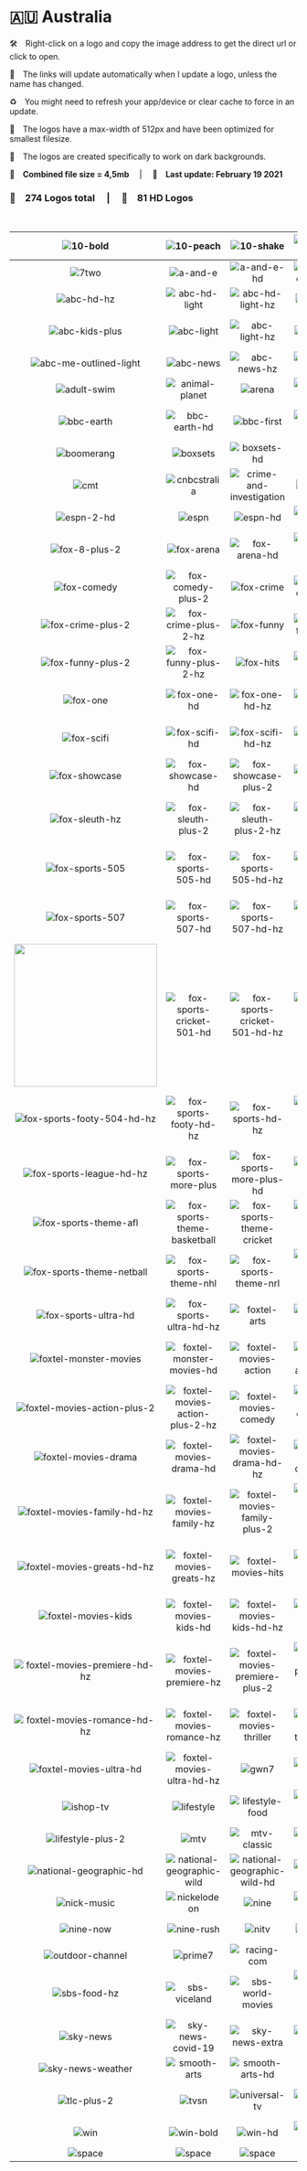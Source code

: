 🇦🇺 Australia
===============

🛠 Right-click on a logo and copy the image address to get the direct url or click to open.

🔗 The links will update automatically when I update a logo, unless the name has changed.

♻️ You might need to refresh your app/device or clear cache to force in an update.

📐 The logos have a max-width of 512px and have been optimized for smallest filesize.

🖤 The logos are created specifically to work on dark backgrounds.

💾 __Combined file size = 4,5mb__  |  📅 __Last update: February 19 2021__  

### 🎨 __274 Logos total__  |  💎 __81 HD Logos__  

 

| ![10-bold] | ![10-peach] | ![10-shake] | ![10-sport] | ![7flix] | ![7mate] |
|:-:|:-:|:-:|:-:|:-:|:-:|
| ![7two] | ![a-and-e] | ![a-and-e-hd] | ![a-and-e-plus-2] | ![abc] | ![abc-hd] |
| ![abc-hd-hz] | ![abc-hd-light] | ![abc-hd-light-hz] | ![abc-hz] | ![abc-kids] | ![abc-kids-hz] |
| ![abc-kids-plus] | ![abc-light] | ![abc-light-hz] | ![abc-me] | ![abc-me-light] | ![abc-me-outlined] |
| ![abc-me-outlined-light] | ![abc-news] | ![abc-news-hz] | ![abc-tv-plus] | ![abc-tv-plus-hz] | ![acc-tv] |
| ![adult-swim] | ![animal-planet] | ![arena] | ![arena-plus-2] | ![aurora] | ![bbc-cbeebies] |
| ![bbc-earth] | ![bbc-earth-hd] | ![bbc-first] | ![bbc-first-hd] | ![bbc-uktv] | ![bbc-uktv-plus-2] |
| ![boomerang] | ![boxsets] | ![boxsets-hd] | ![c31] | ![cartoon-network] | ![channel-44] |
| ![cmt] | ![cnbcstralia] | ![crime-and-investigation] | ![daystar] | ![disney-channel] | ![espn-2] |
| ![espn-2-hd] | ![espn] | ![espn-hd] | ![expo-channel] | ![fox-8] | ![fox-8-hd] |
| ![fox-8-plus-2] | ![fox-arena] | ![fox-arena-hd] | ![fox-arena-plus-2] | ![fox-classics] | ![fox-classics-plus-2] |
| ![fox-comedy] | ![fox-comedy-plus-2] | ![fox-crime] | ![fox-crime-hd] | ![fox-crime-hd-hz] | ![fox-crime-hz] |
| ![fox-crime-plus-2] | ![fox-crime-plus-2-hz] | ![fox-funny] | ![fox-funny-hd] | ![fox-funny-hd-hz] | ![fox-funny-hz] |
| ![fox-funny-plus-2] | ![fox-funny-plus-2-hz] | ![fox-hits] | ![fox-hits-hz] | ![fox-hits-plus-2] | ![fox-hits-plus-2-hz] |
| ![fox-one] | ![fox-one-hd] | ![fox-one-hd-hz] | ![fox-one-hz] | ![fox-one-plus-2] | ![fox-one-plus-2-hz] |
| ![fox-scifi] | ![fox-scifi-hd] | ![fox-scifi-hd-hz] | ![fox-scifi-hz] | ![fox-scifi-plus-2] | ![fox-scifi-plus-2-hz] |
| ![fox-showcase] | ![fox-showcase-hd] | ![fox-showcase-plus-2] | ![fox-sleuth] | ![fox-sleuth-hd] | ![fox-sleuth-hd-hz] |
| ![fox-sleuth-hz] | ![fox-sleuth-plus-2] | ![fox-sleuth-plus-2-hz] | ![fox-sports-503] | ![fox-sports-503-hd] | ![fox-sports-503-hd-hz] |
| ![fox-sports-505] | ![fox-sports-505-hd] | ![fox-sports-505-hd-hz] | ![fox-sports-506] | ![fox-sports-506-hd] | ![fox-sports-506-hd-hz] |
| ![fox-sports-507] | ![fox-sports-507-hd] | ![fox-sports-507-hd-hz] | ![fox-sports-508] | ![fox-sports-508-uhd] | ![fox-sports-508-uhd-hz] |
| <img src=https://github.com/Tapiosinn/tv-logos/blob/master/countries/australia/fox-sports-cricket-501-au.png height="250px"> | ![fox-sports-cricket-501-hd] | ![fox-sports-cricket-501-hd-hz] | ![fox-sports-cricket-hd-hz] | ![fox-sports-footy-504] | ![fox-sports-footy-504-hd] |
| ![fox-sports-footy-504-hd-hz] | ![fox-sports-footy-hd-hz] | ![fox-sports-hd-hz] | ![fox-sports-league-502] | ![fox-sports-league-502-hd] | ![fox-sports-league-502-hd-hz] |
| ![fox-sports-league-hd-hz] | ![fox-sports-more-plus] | ![fox-sports-more-plus-hd] | ![fox-sports-news] | ![fox-sports-news-hd] | ![fox-sports-regular] |
| ![fox-sports-theme-afl] | ![fox-sports-theme-basketball] | ![fox-sports-theme-cricket] | ![fox-sports-theme-football] | ![fox-sports-theme-golf] | ![fox-sports-theme-motorsport] |
| ![fox-sports-theme-netball] | ![fox-sports-theme-nhl] | ![fox-sports-theme-nrl] | ![fox-sports-theme-rugby] | ![fox-sports-theme-tennis] | ![fox-sports-transparent] |
| ![fox-sports-ultra-hd] | ![fox-sports-ultra-hd-hz] | ![foxtel-arts] | ![foxtel-arts-hd] | ![foxtelssie-movies] | ![foxtelssie-movies-hd] |
| ![foxtel-monster-movies] | ![foxtel-monster-movies-hd] | ![foxtel-movies-action] | ![foxtel-movies-action-hd] | ![foxtel-movies-action-hd-hz] | ![foxtel-movies-action-hz] |
| ![foxtel-movies-action-plus-2] | ![foxtel-movies-action-plus-2-hz] | ![foxtel-movies-comedy] | ![foxtel-movies-comedy-hd] | ![foxtel-movies-comedy-hd-hz] | ![foxtel-movies-comedy-hz] |
| ![foxtel-movies-drama] | ![foxtel-movies-drama-hd] | ![foxtel-movies-drama-hd-hz] | ![foxtel-movies-drama-hz] | ![foxtel-movies-family] | ![foxtel-movies-family-hd] |
| ![foxtel-movies-family-hd-hz] | ![foxtel-movies-family-hz] | ![foxtel-movies-family-plus-2] | ![foxtel-movies-family-plus-2-hz] | ![foxtel-movies-greats] | ![foxtel-movies-greats-hd] |
| ![foxtel-movies-greats-hd-hz] | ![foxtel-movies-greats-hz] | ![foxtel-movies-hits] | ![foxtel-movies-hits-hd] | ![foxtel-movies-hits-hd-hz] | ![foxtel-movies-hits-hz] |
| ![foxtel-movies-kids] | ![foxtel-movies-kids-hd] | ![foxtel-movies-kids-hd-hz] | ![foxtel-movies-kids-hz] | ![foxtel-movies-premiere] | ![foxtel-movies-premiere-hd] |
| ![foxtel-movies-premiere-hd-hz] | ![foxtel-movies-premiere-hz] | ![foxtel-movies-premiere-plus-2] | ![foxtel-movies-premiere-plus-2-hz] | ![foxtel-movies-romance] | ![foxtel-movies-romance-hd] |
| ![foxtel-movies-romance-hd-hz] | ![foxtel-movies-romance-hz] | ![foxtel-movies-thriller] | ![foxtel-movies-thriller-hd] | ![foxtel-movies-thriller-hd-hz] | ![foxtel-movies-thriller-hz] |
| ![foxtel-movies-ultra-hd] | ![foxtel-movies-ultra-hd-hz] | ![gwn7] | ![hillsong-channel] | ![ictv] | ![imparja] |
| ![ishop-tv] | ![lifestyle] | ![lifestyle-food] | ![lifestyle-food-plus-2] | ![lifestyle-hd] | ![lifestyle-home] |
| ![lifestyle-plus-2] | ![mtv] | ![mtv-classic] | ![mtv-club] | ![mtv-hits] | ![national-geographic] |
| ![national-geographic-hd] | ![national-geographic-wild] | ![national-geographic-wild-hd] | ![network-10] | ![network-10-hd] | ![nick-jr] |
| ![nick-music] | ![nickelodeon] | ![nine] | ![nine-gem] | ![nine-go] | ![nine-life] |
| ![nine-now] | ![nine-rush] | ![nitv] | ![nitv-hz] | ![openshop] | ![optus-sport] |
| ![outdoor-channel] | ![prime7] | ![racing-com] | ![sbn] | ![sbs] | ![sbs-food] |
| ![sbs-food-hz] | ![sbs-viceland] | ![sbs-world-movies] | ![sbs-world-movies-hz] | ![seven] | ![seven-hd] |
| ![sky-news] | ![sky-news-covid-19] | ![sky-news-extra] | ![sky-news-hd] | ![sky-news-on-win] | ![sky-news-uk] |
| ![sky-news-weather] | ![smooth-arts] | ![smooth-arts-hd] | ![spike] | ![spree-tv] | ![tlc] |
| ![tlc-plus-2] | ![tvsn] | ![universal-tv] | ![universal-tv-hd] | ![universal-tv-plus-2] | ![west-tv] |
| ![win] | ![win-bold] | ![win-hd] | ![win-peach] |  |  |
| ![space] | ![space] | ![space] | ![space] | ![space] | ![space] |



[10-bold]:https://raw.githubusercontent.com/Tapiosinn/tv-logos/master/countries/australia/10-bold-au.png
[10-peach]:https://raw.githubusercontent.com/Tapiosinn/tv-logos/master/countries/australia/10-peach-au.png
[10-shake]:https://raw.githubusercontent.com/Tapiosinn/tv-logos/master/countries/australia/10-shake-au.png
[10-sport]:https://raw.githubusercontent.com/Tapiosinn/tv-logos/master/countries/australia/10-sport-au.png
[7flix]:https://raw.githubusercontent.com/Tapiosinn/tv-logos/master/countries/australia/7flix-au.png
[7mate]:https://raw.githubusercontent.com/Tapiosinn/tv-logos/master/countries/australia/7mate-au.png
[7two]:https://raw.githubusercontent.com/Tapiosinn/tv-logos/master/countries/australia/7two-au.png
[a-and-e]:https://raw.githubusercontent.com/Tapiosinn/tv-logos/master/countries/australia/a-and-e-au.png
[a-and-e-hd]:https://raw.githubusercontent.com/Tapiosinn/tv-logos/master/countries/australia/a-and-e-hd-au.png
[a-and-e-plus-2]:https://raw.githubusercontent.com/Tapiosinn/tv-logos/master/countries/australia/a-and-e-plus-2-au.png
[abc]:https://raw.githubusercontent.com/Tapiosinn/tv-logos/master/countries/australia/abc-au.png
[abc-hd]:https://raw.githubusercontent.com/Tapiosinn/tv-logos/master/countries/australia/abc-hd-au.png
[abc-hd-hz]:https://raw.githubusercontent.com/Tapiosinn/tv-logos/master/countries/australia/abc-hd-hz-au.png
[abc-hd-light]:https://raw.githubusercontent.com/Tapiosinn/tv-logos/master/countries/australia/abc-hd-light-au.png
[abc-hd-light-hz]:https://raw.githubusercontent.com/Tapiosinn/tv-logos/master/countries/australia/abc-hd-light-hz-au.png
[abc-hz]:https://raw.githubusercontent.com/Tapiosinn/tv-logos/master/countries/australia/abc-hz-au.png
[abc-kids]:https://raw.githubusercontent.com/Tapiosinn/tv-logos/master/countries/australia/abc-kids-au.png
[abc-kids-hz]:https://raw.githubusercontent.com/Tapiosinn/tv-logos/master/countries/australia/abc-kids-hz-au.png
[abc-kids-plus]:https://raw.githubusercontent.com/Tapiosinn/tv-logos/master/countries/australia/abc-kids-plus-au.png
[abc-light]:https://raw.githubusercontent.com/Tapiosinn/tv-logos/master/countries/australia/abc-light-au.png
[abc-light-hz]:https://raw.githubusercontent.com/Tapiosinn/tv-logos/master/countries/australia/abc-light-hz-au.png
[abc-me]:https://raw.githubusercontent.com/Tapiosinn/tv-logos/master/countries/australia/abc-me-au.png
[abc-me-light]:https://raw.githubusercontent.com/Tapiosinn/tv-logos/master/countries/australia/abc-me-light-au.png
[abc-me-outlined]:https://raw.githubusercontent.com/Tapiosinn/tv-logos/master/countries/australia/abc-me-outlined-au.png
[abc-me-outlined-light]:https://raw.githubusercontent.com/Tapiosinn/tv-logos/master/countries/australia/abc-me-outlined-light-au.png
[abc-news]:https://raw.githubusercontent.com/Tapiosinn/tv-logos/master/countries/australia/abc-news-au.png
[abc-news-hz]:https://raw.githubusercontent.com/Tapiosinn/tv-logos/master/countries/australia/abc-news-hz-au.png
[abc-tv-plus]:https://raw.githubusercontent.com/Tapiosinn/tv-logos/master/countries/australia/abc-tv-plus-au.png
[abc-tv-plus-hz]:https://raw.githubusercontent.com/Tapiosinn/tv-logos/master/countries/australia/abc-tv-plus-hz-au.png
[acc-tv]:https://raw.githubusercontent.com/Tapiosinn/tv-logos/master/countries/australia/acc-tv-au.png
[adult-swim]:https://raw.githubusercontent.com/Tapiosinn/tv-logos/master/countries/australia/adult-swim-au.png
[animal-planet]:https://raw.githubusercontent.com/Tapiosinn/tv-logos/master/countries/australia/animal-planet-au.png
[arena]:https://raw.githubusercontent.com/Tapiosinn/tv-logos/master/countries/australia/arena-au.png
[arena-plus-2]:https://raw.githubusercontent.com/Tapiosinn/tv-logos/master/countries/australia/arena-plus-2-au.png
[aurora]:https://raw.githubusercontent.com/Tapiosinn/tv-logos/master/countries/australia/aurora-au.png
[bbc-cbeebies]:https://raw.githubusercontent.com/Tapiosinn/tv-logos/master/countries/australia/bbc-cbeebies-au.png
[bbc-earth]:https://raw.githubusercontent.com/Tapiosinn/tv-logos/master/countries/australia/bbc-earth-au.png
[bbc-earth-hd]:https://raw.githubusercontent.com/Tapiosinn/tv-logos/master/countries/australia/bbc-earth-hd-au.png
[bbc-first]:https://raw.githubusercontent.com/Tapiosinn/tv-logos/master/countries/australia/bbc-first-au.png
[bbc-first-hd]:https://raw.githubusercontent.com/Tapiosinn/tv-logos/master/countries/australia/bbc-first-hd-au.png
[bbc-uktv]:https://raw.githubusercontent.com/Tapiosinn/tv-logos/master/countries/australia/bbc-uktv-au.png
[bbc-uktv-plus-2]:https://raw.githubusercontent.com/Tapiosinn/tv-logos/master/countries/australia/bbc-uktv-plus-2-au.png
[boomerang]:https://raw.githubusercontent.com/Tapiosinn/tv-logos/master/countries/australia/boomerang-au.png
[boxsets]:https://raw.githubusercontent.com/Tapiosinn/tv-logos/master/countries/australia/boxsets-au.png
[boxsets-hd]:https://raw.githubusercontent.com/Tapiosinn/tv-logos/master/countries/australia/boxsets-hd-au.png
[c31]:https://raw.githubusercontent.com/Tapiosinn/tv-logos/master/countries/australia/c31-au.png
[cartoon-network]:https://raw.githubusercontent.com/Tapiosinn/tv-logos/master/countries/australia/cartoon-network-au.png
[channel-44]:https://raw.githubusercontent.com/Tapiosinn/tv-logos/master/countries/australia/channel-44-au.png
[cmt]:https://raw.githubusercontent.com/Tapiosinn/tv-logos/master/countries/australia/cmt-au.png
[cnbcstralia]:https://raw.githubusercontent.com/Tapiosinn/tv-logos/master/countries/australia/cnbc-australia-au.png
[crime-and-investigation]:https://raw.githubusercontent.com/Tapiosinn/tv-logos/master/countries/australia/crime-and-investigation-au.png
[daystar]:https://raw.githubusercontent.com/Tapiosinn/tv-logos/master/countries/australia/daystar-au.png
[disney-channel]:https://raw.githubusercontent.com/Tapiosinn/tv-logos/master/countries/australia/disney-channel-au.png
[espn-2]:https://raw.githubusercontent.com/Tapiosinn/tv-logos/master/countries/australia/espn-2-au.png
[espn-2-hd]:https://raw.githubusercontent.com/Tapiosinn/tv-logos/master/countries/australia/espn-2-hd-au.png
[espn]:https://raw.githubusercontent.com/Tapiosinn/tv-logos/master/countries/australia/espn-au.png
[espn-hd]:https://raw.githubusercontent.com/Tapiosinn/tv-logos/master/countries/australia/espn-hd-au.png
[expo-channel]:https://raw.githubusercontent.com/Tapiosinn/tv-logos/master/countries/australia/expo-channel-au.png
[fox-8]:https://raw.githubusercontent.com/Tapiosinn/tv-logos/master/countries/australia/fox-8-au.png
[fox-8-hd]:https://raw.githubusercontent.com/Tapiosinn/tv-logos/master/countries/australia/fox-8-hd-au.png
[fox-8-plus-2]:https://raw.githubusercontent.com/Tapiosinn/tv-logos/master/countries/australia/fox-8-plus-2-au.png
[fox-arena]:https://raw.githubusercontent.com/Tapiosinn/tv-logos/master/countries/australia/fox-arena-au.png
[fox-arena-hd]:https://raw.githubusercontent.com/Tapiosinn/tv-logos/master/countries/australia/fox-arena-hd-au.png
[fox-arena-plus-2]:https://raw.githubusercontent.com/Tapiosinn/tv-logos/master/countries/australia/fox-arena-plus-2-au.png
[fox-classics]:https://raw.githubusercontent.com/Tapiosinn/tv-logos/master/countries/australia/fox-classics-au.png
[fox-classics-plus-2]:https://raw.githubusercontent.com/Tapiosinn/tv-logos/master/countries/australia/fox-classics-plus-2-au.png
[fox-comedy]:https://raw.githubusercontent.com/Tapiosinn/tv-logos/master/countries/australia/fox-comedy-au.png
[fox-comedy-plus-2]:https://raw.githubusercontent.com/Tapiosinn/tv-logos/master/countries/australia/fox-comedy-plus-2-au.png
[fox-crime]:https://raw.githubusercontent.com/Tapiosinn/tv-logos/master/countries/australia/fox-crime-au.png
[fox-crime-hd]:https://raw.githubusercontent.com/Tapiosinn/tv-logos/master/countries/australia/fox-crime-hd-au.png
[fox-crime-hd-hz]:https://raw.githubusercontent.com/Tapiosinn/tv-logos/master/countries/australia/fox-crime-hd-hz-au.png
[fox-crime-hz]:https://raw.githubusercontent.com/Tapiosinn/tv-logos/master/countries/australia/fox-crime-hz-au.png
[fox-crime-plus-2]:https://raw.githubusercontent.com/Tapiosinn/tv-logos/master/countries/australia/fox-crime-plus-2-au.png
[fox-crime-plus-2-hz]:https://raw.githubusercontent.com/Tapiosinn/tv-logos/master/countries/australia/fox-crime-plus-2-hz-au.png
[fox-funny]:https://raw.githubusercontent.com/Tapiosinn/tv-logos/master/countries/australia/fox-funny-au.png
[fox-funny-hd]:https://raw.githubusercontent.com/Tapiosinn/tv-logos/master/countries/australia/fox-funny-hd-au.png
[fox-funny-hd-hz]:https://raw.githubusercontent.com/Tapiosinn/tv-logos/master/countries/australia/fox-funny-hd-hz-au.png
[fox-funny-hz]:https://raw.githubusercontent.com/Tapiosinn/tv-logos/master/countries/australia/fox-funny-hz-au.png
[fox-funny-plus-2]:https://raw.githubusercontent.com/Tapiosinn/tv-logos/master/countries/australia/fox-funny-plus-2-au.png
[fox-funny-plus-2-hz]:https://raw.githubusercontent.com/Tapiosinn/tv-logos/master/countries/australia/fox-funny-plus-2-hz-au.png
[fox-hits]:https://raw.githubusercontent.com/Tapiosinn/tv-logos/master/countries/australia/fox-hits-au.png
[fox-hits-hz]:https://raw.githubusercontent.com/Tapiosinn/tv-logos/master/countries/australia/fox-hits-hz-au.png
[fox-hits-plus-2]:https://raw.githubusercontent.com/Tapiosinn/tv-logos/master/countries/australia/fox-hits-plus-2-au.png
[fox-hits-plus-2-hz]:https://raw.githubusercontent.com/Tapiosinn/tv-logos/master/countries/australia/fox-hits-plus-2-hz-au.png
[fox-one]:https://raw.githubusercontent.com/Tapiosinn/tv-logos/master/countries/australia/fox-one-au.png
[fox-one-hd]:https://raw.githubusercontent.com/Tapiosinn/tv-logos/master/countries/australia/fox-one-hd-au.png
[fox-one-hd-hz]:https://raw.githubusercontent.com/Tapiosinn/tv-logos/master/countries/australia/fox-one-hd-hz-au.png
[fox-one-hz]:https://raw.githubusercontent.com/Tapiosinn/tv-logos/master/countries/australia/fox-one-hz-au.png
[fox-one-plus-2]:https://raw.githubusercontent.com/Tapiosinn/tv-logos/master/countries/australia/fox-one-plus-2-au.png
[fox-one-plus-2-hz]:https://raw.githubusercontent.com/Tapiosinn/tv-logos/master/countries/australia/fox-one-plus-2-hz-au.png
[fox-scifi]:https://raw.githubusercontent.com/Tapiosinn/tv-logos/master/countries/australia/fox-scifi-au.png
[fox-scifi-hd]:https://raw.githubusercontent.com/Tapiosinn/tv-logos/master/countries/australia/fox-scifi-hd-au.png
[fox-scifi-hd-hz]:https://raw.githubusercontent.com/Tapiosinn/tv-logos/master/countries/australia/fox-scifi-hd-hz-au.png
[fox-scifi-hz]:https://raw.githubusercontent.com/Tapiosinn/tv-logos/master/countries/australia/fox-scifi-hz-au.png
[fox-scifi-plus-2]:https://raw.githubusercontent.com/Tapiosinn/tv-logos/master/countries/australia/fox-scifi-plus-2-au.png
[fox-scifi-plus-2-hz]:https://raw.githubusercontent.com/Tapiosinn/tv-logos/master/countries/australia/fox-scifi-plus-2-hz-au.png
[fox-showcase]:https://raw.githubusercontent.com/Tapiosinn/tv-logos/master/countries/australia/fox-showcase-au.png
[fox-showcase-hd]:https://raw.githubusercontent.com/Tapiosinn/tv-logos/master/countries/australia/fox-showcase-hd-au.png
[fox-showcase-plus-2]:https://raw.githubusercontent.com/Tapiosinn/tv-logos/master/countries/australia/fox-showcase-plus-2-au.png
[fox-sleuth]:https://raw.githubusercontent.com/Tapiosinn/tv-logos/master/countries/australia/fox-sleuth-au.png
[fox-sleuth-hd]:https://raw.githubusercontent.com/Tapiosinn/tv-logos/master/countries/australia/fox-sleuth-hd-au.png
[fox-sleuth-hd-hz]:https://raw.githubusercontent.com/Tapiosinn/tv-logos/master/countries/australia/fox-sleuth-hd-hz-au.png
[fox-sleuth-hz]:https://raw.githubusercontent.com/Tapiosinn/tv-logos/master/countries/australia/fox-sleuth-hz-au.png
[fox-sleuth-plus-2]:https://raw.githubusercontent.com/Tapiosinn/tv-logos/master/countries/australia/fox-sleuth-plus-2-au.png
[fox-sleuth-plus-2-hz]:https://raw.githubusercontent.com/Tapiosinn/tv-logos/master/countries/australia/fox-sleuth-plus-2-hz-au.png
[fox-sports-503]:https://raw.githubusercontent.com/Tapiosinn/tv-logos/master/countries/australia/fox-sports-503-au.png
[fox-sports-503-hd]:https://raw.githubusercontent.com/Tapiosinn/tv-logos/master/countries/australia/fox-sports-503-hd-au.png
[fox-sports-503-hd-hz]:https://raw.githubusercontent.com/Tapiosinn/tv-logos/master/countries/australia/fox-sports-503-hd-hz-au.png
[fox-sports-505]:https://raw.githubusercontent.com/Tapiosinn/tv-logos/master/countries/australia/fox-sports-505-au.png
[fox-sports-505-hd]:https://raw.githubusercontent.com/Tapiosinn/tv-logos/master/countries/australia/fox-sports-505-hd-au.png
[fox-sports-505-hd-hz]:https://raw.githubusercontent.com/Tapiosinn/tv-logos/master/countries/australia/fox-sports-505-hd-hz-au.png
[fox-sports-506]:https://raw.githubusercontent.com/Tapiosinn/tv-logos/master/countries/australia/fox-sports-506-au.png
[fox-sports-506-hd]:https://raw.githubusercontent.com/Tapiosinn/tv-logos/master/countries/australia/fox-sports-506-hd-au.png
[fox-sports-506-hd-hz]:https://raw.githubusercontent.com/Tapiosinn/tv-logos/master/countries/australia/fox-sports-506-hd-hz-au.png
[fox-sports-507]:https://raw.githubusercontent.com/Tapiosinn/tv-logos/master/countries/australia/fox-sports-507-au.png
[fox-sports-507-hd]:https://raw.githubusercontent.com/Tapiosinn/tv-logos/master/countries/australia/fox-sports-507-hd-au.png
[fox-sports-507-hd-hz]:https://raw.githubusercontent.com/Tapiosinn/tv-logos/master/countries/australia/fox-sports-507-hd-hz-au.png
[fox-sports-508]:https://raw.githubusercontent.com/Tapiosinn/tv-logos/master/countries/australia/fox-sports-508-au.png
[fox-sports-508-uhd]:https://raw.githubusercontent.com/Tapiosinn/tv-logos/master/countries/australia/fox-sports-508-uhd-au.png
[fox-sports-508-uhd-hz]:https://raw.githubusercontent.com/Tapiosinn/tv-logos/master/countries/australia/fox-sports-508-uhd-hz-au.png
[fox-sports-cricket-501]:https://raw.githubusercontent.com/Tapiosinn/tv-logos/master/countries/australia/fox-sports-cricket-501-au.png
[fox-sports-cricket-501-hd]:https://raw.githubusercontent.com/Tapiosinn/tv-logos/master/countries/australia/fox-sports-cricket-501-hd-au.png
[fox-sports-cricket-501-hd-hz]:https://raw.githubusercontent.com/Tapiosinn/tv-logos/master/countries/australia/fox-sports-cricket-501-hd-hz-au.png
[fox-sports-cricket-hd-hz]:https://raw.githubusercontent.com/Tapiosinn/tv-logos/master/countries/australia/fox-sports-cricket-hd-hz-au.png
[fox-sports-footy-504]:https://raw.githubusercontent.com/Tapiosinn/tv-logos/master/countries/australia/fox-sports-footy-504-au.png
[fox-sports-footy-504-hd]:https://raw.githubusercontent.com/Tapiosinn/tv-logos/master/countries/australia/fox-sports-footy-504-hd-au.png
[fox-sports-footy-504-hd-hz]:https://raw.githubusercontent.com/Tapiosinn/tv-logos/master/countries/australia/fox-sports-footy-504-hd-hz-au.png
[fox-sports-footy-hd-hz]:https://raw.githubusercontent.com/Tapiosinn/tv-logos/master/countries/australia/fox-sports-footy-hd-hz-au.png
[fox-sports-hd-hz]:https://raw.githubusercontent.com/Tapiosinn/tv-logos/master/countries/australia/fox-sports-hd-hz-au.png
[fox-sports-league-502]:https://raw.githubusercontent.com/Tapiosinn/tv-logos/master/countries/australia/fox-sports-league-502-au.png
[fox-sports-league-502-hd]:https://raw.githubusercontent.com/Tapiosinn/tv-logos/master/countries/australia/fox-sports-league-502-hd-au.png
[fox-sports-league-502-hd-hz]:https://raw.githubusercontent.com/Tapiosinn/tv-logos/master/countries/australia/fox-sports-league-502-hd-hz-au.png
[fox-sports-league-hd-hz]:https://raw.githubusercontent.com/Tapiosinn/tv-logos/master/countries/australia/fox-sports-league-hd-hz-au.png
[fox-sports-more-plus]:https://raw.githubusercontent.com/Tapiosinn/tv-logos/master/countries/australia/fox-sports-more-plus-au.png
[fox-sports-more-plus-hd]:https://raw.githubusercontent.com/Tapiosinn/tv-logos/master/countries/australia/fox-sports-more-plus-hd-au.png
[fox-sports-news]:https://raw.githubusercontent.com/Tapiosinn/tv-logos/master/countries/australia/fox-sports-news-au.png
[fox-sports-news-hd]:https://raw.githubusercontent.com/Tapiosinn/tv-logos/master/countries/australia/fox-sports-news-hd-au.png
[fox-sports-regular]:https://raw.githubusercontent.com/Tapiosinn/tv-logos/master/countries/australia/fox-sports-regular-au.png
[fox-sports-theme-afl]:https://raw.githubusercontent.com/Tapiosinn/tv-logos/master/countries/australia/fox-sports-theme-afl-au.png
[fox-sports-theme-basketball]:https://raw.githubusercontent.com/Tapiosinn/tv-logos/master/countries/australia/fox-sports-theme-basketball-au.png
[fox-sports-theme-cricket]:https://raw.githubusercontent.com/Tapiosinn/tv-logos/master/countries/australia/fox-sports-theme-cricket-au.png
[fox-sports-theme-football]:https://raw.githubusercontent.com/Tapiosinn/tv-logos/master/countries/australia/fox-sports-theme-football-au.png
[fox-sports-theme-golf]:https://raw.githubusercontent.com/Tapiosinn/tv-logos/master/countries/australia/fox-sports-theme-golf-au.png
[fox-sports-theme-motorsport]:https://raw.githubusercontent.com/Tapiosinn/tv-logos/master/countries/australia/fox-sports-theme-motorsport-au.png
[fox-sports-theme-netball]:https://raw.githubusercontent.com/Tapiosinn/tv-logos/master/countries/australia/fox-sports-theme-netball-au.png
[fox-sports-theme-nhl]:https://raw.githubusercontent.com/Tapiosinn/tv-logos/master/countries/australia/fox-sports-theme-nhl-au.png
[fox-sports-theme-nrl]:https://raw.githubusercontent.com/Tapiosinn/tv-logos/master/countries/australia/fox-sports-theme-nrl-au.png
[fox-sports-theme-rugby]:https://raw.githubusercontent.com/Tapiosinn/tv-logos/master/countries/australia/fox-sports-theme-rugby-au.png
[fox-sports-theme-tennis]:https://raw.githubusercontent.com/Tapiosinn/tv-logos/master/countries/australia/fox-sports-theme-tennis-au.png
[fox-sports-transparent]:https://raw.githubusercontent.com/Tapiosinn/tv-logos/master/countries/australia/fox-sports-transparent-au.png
[fox-sports-ultra-hd]:https://raw.githubusercontent.com/Tapiosinn/tv-logos/master/countries/australia/fox-sports-ultra-hd-au.png
[fox-sports-ultra-hd-hz]:https://raw.githubusercontent.com/Tapiosinn/tv-logos/master/countries/australia/fox-sports-ultra-hd-hz-au.png
[foxtel-arts]:https://raw.githubusercontent.com/Tapiosinn/tv-logos/master/countries/australia/foxtel-arts-au.png
[foxtel-arts-hd]:https://raw.githubusercontent.com/Tapiosinn/tv-logos/master/countries/australia/foxtel-arts-hd-au.png
[foxtelssie-movies]:https://raw.githubusercontent.com/Tapiosinn/tv-logos/master/countries/australia/foxtel-movies/foxtel-aussie-movies-au.png
[foxtelssie-movies-hd]:https://raw.githubusercontent.com/Tapiosinn/tv-logos/master/countries/australia/foxtel-movies/foxtel-aussie-movies-hd-au.png
[foxtel-monster-movies]:https://raw.githubusercontent.com/Tapiosinn/tv-logos/master/countries/australia/foxtel-movies/foxtel-monster-movies-au.png
[foxtel-monster-movies-hd]:https://raw.githubusercontent.com/Tapiosinn/tv-logos/master/countries/australia/foxtel-movies/foxtel-monster-movies-hd-au.png
[foxtel-movies-action]:https://raw.githubusercontent.com/Tapiosinn/tv-logos/master/countries/australia/foxtel-movies/foxtel-movies-action-au.png
[foxtel-movies-action-hd]:https://raw.githubusercontent.com/Tapiosinn/tv-logos/master/countries/australia/foxtel-movies/foxtel-movies-action-hd-au.png
[foxtel-movies-action-hd-hz]:https://raw.githubusercontent.com/Tapiosinn/tv-logos/master/countries/australia/foxtel-movies/foxtel-movies-action-hd-hz-au.png
[foxtel-movies-action-hz]:https://raw.githubusercontent.com/Tapiosinn/tv-logos/master/countries/australia/foxtel-movies/foxtel-movies-action-hz-au.png
[foxtel-movies-action-plus-2]:https://raw.githubusercontent.com/Tapiosinn/tv-logos/master/countries/australia/foxtel-movies/foxtel-movies-action-plus-2-au.png
[foxtel-movies-action-plus-2-hz]:https://raw.githubusercontent.com/Tapiosinn/tv-logos/master/countries/australia/foxtel-movies/foxtel-movies-action-plus-2-hz-au.png
[foxtel-movies-comedy]:https://raw.githubusercontent.com/Tapiosinn/tv-logos/master/countries/australia/foxtel-movies/foxtel-movies-comedy-au.png
[foxtel-movies-comedy-hd]:https://raw.githubusercontent.com/Tapiosinn/tv-logos/master/countries/australia/foxtel-movies/foxtel-movies-comedy-hd-au.png
[foxtel-movies-comedy-hd-hz]:https://raw.githubusercontent.com/Tapiosinn/tv-logos/master/countries/australia/foxtel-movies/foxtel-movies-comedy-hd-hz-au.png
[foxtel-movies-comedy-hz]:https://raw.githubusercontent.com/Tapiosinn/tv-logos/master/countries/australia/foxtel-movies/foxtel-movies-comedy-hz-au.png
[foxtel-movies-drama]:https://raw.githubusercontent.com/Tapiosinn/tv-logos/master/countries/australia/foxtel-movies/foxtel-movies-drama-au.png
[foxtel-movies-drama-hd]:https://raw.githubusercontent.com/Tapiosinn/tv-logos/master/countries/australia/foxtel-movies/foxtel-movies-drama-hd-au.png
[foxtel-movies-drama-hd-hz]:https://raw.githubusercontent.com/Tapiosinn/tv-logos/master/countries/australia/foxtel-movies/foxtel-movies-drama-hd-hz-au.png
[foxtel-movies-drama-hz]:https://raw.githubusercontent.com/Tapiosinn/tv-logos/master/countries/australia/foxtel-movies/foxtel-movies-drama-hz-au.png
[foxtel-movies-family]:https://raw.githubusercontent.com/Tapiosinn/tv-logos/master/countries/australia/foxtel-movies/foxtel-movies-family-au.png
[foxtel-movies-family-hd]:https://raw.githubusercontent.com/Tapiosinn/tv-logos/master/countries/australia/foxtel-movies/foxtel-movies-family-hd-au.png
[foxtel-movies-family-hd-hz]:https://raw.githubusercontent.com/Tapiosinn/tv-logos/master/countries/australia/foxtel-movies/foxtel-movies-family-hd-hz-au.png
[foxtel-movies-family-hz]:https://raw.githubusercontent.com/Tapiosinn/tv-logos/master/countries/australia/foxtel-movies/foxtel-movies-family-hz-au.png
[foxtel-movies-family-plus-2]:https://raw.githubusercontent.com/Tapiosinn/tv-logos/master/countries/australia/foxtel-movies/foxtel-movies-family-plus-2-au.png
[foxtel-movies-family-plus-2-hz]:https://raw.githubusercontent.com/Tapiosinn/tv-logos/master/countries/australia/foxtel-movies/foxtel-movies-family-plus-2-hz-au.png
[foxtel-movies-greats]:https://raw.githubusercontent.com/Tapiosinn/tv-logos/master/countries/australia/foxtel-movies/foxtel-movies-greats-au.png
[foxtel-movies-greats-hd]:https://raw.githubusercontent.com/Tapiosinn/tv-logos/master/countries/australia/foxtel-movies/foxtel-movies-greats-hd-au.png
[foxtel-movies-greats-hd-hz]:https://raw.githubusercontent.com/Tapiosinn/tv-logos/master/countries/australia/foxtel-movies/foxtel-movies-greats-hd-hz-au.png
[foxtel-movies-greats-hz]:https://raw.githubusercontent.com/Tapiosinn/tv-logos/master/countries/australia/foxtel-movies/foxtel-movies-greats-hz-au.png
[foxtel-movies-hits]:https://raw.githubusercontent.com/Tapiosinn/tv-logos/master/countries/australia/foxtel-movies/foxtel-movies-hits-au.png
[foxtel-movies-hits-hd]:https://raw.githubusercontent.com/Tapiosinn/tv-logos/master/countries/australia/foxtel-movies/foxtel-movies-hits-hd-au.png
[foxtel-movies-hits-hd-hz]:https://raw.githubusercontent.com/Tapiosinn/tv-logos/master/countries/australia/foxtel-movies/foxtel-movies-hits-hd-hz-au.png
[foxtel-movies-hits-hz]:https://raw.githubusercontent.com/Tapiosinn/tv-logos/master/countries/australia/foxtel-movies/foxtel-movies-hits-hz-au.png
[foxtel-movies-kids]:https://raw.githubusercontent.com/Tapiosinn/tv-logos/master/countries/australia/foxtel-movies/foxtel-movies-kids-au.png
[foxtel-movies-kids-hd]:https://raw.githubusercontent.com/Tapiosinn/tv-logos/master/countries/australia/foxtel-movies/foxtel-movies-kids-hd-au.png
[foxtel-movies-kids-hd-hz]:https://raw.githubusercontent.com/Tapiosinn/tv-logos/master/countries/australia/foxtel-movies/foxtel-movies-kids-hd-hz-au.png
[foxtel-movies-kids-hz]:https://raw.githubusercontent.com/Tapiosinn/tv-logos/master/countries/australia/foxtel-movies/foxtel-movies-kids-hz-au.png
[foxtel-movies-premiere]:https://raw.githubusercontent.com/Tapiosinn/tv-logos/master/countries/australia/foxtel-movies/foxtel-movies-premiere-au.png
[foxtel-movies-premiere-hd]:https://raw.githubusercontent.com/Tapiosinn/tv-logos/master/countries/australia/foxtel-movies/foxtel-movies-premiere-hd-au.png
[foxtel-movies-premiere-hd-hz]:https://raw.githubusercontent.com/Tapiosinn/tv-logos/master/countries/australia/foxtel-movies/foxtel-movies-premiere-hd-hz-au.png
[foxtel-movies-premiere-hz]:https://raw.githubusercontent.com/Tapiosinn/tv-logos/master/countries/australia/foxtel-movies/foxtel-movies-premiere-hz-au.png
[foxtel-movies-premiere-plus-2]:https://raw.githubusercontent.com/Tapiosinn/tv-logos/master/countries/australia/foxtel-movies/foxtel-movies-premiere-plus-2-au.png
[foxtel-movies-premiere-plus-2-hz]:https://raw.githubusercontent.com/Tapiosinn/tv-logos/master/countries/australia/foxtel-movies/foxtel-movies-premiere-plus-2-hz-au.png
[foxtel-movies-romance]:https://raw.githubusercontent.com/Tapiosinn/tv-logos/master/countries/australia/foxtel-movies/foxtel-movies-romance-au.png
[foxtel-movies-romance-hd]:https://raw.githubusercontent.com/Tapiosinn/tv-logos/master/countries/australia/foxtel-movies/foxtel-movies-romance-hd-au.png
[foxtel-movies-romance-hd-hz]:https://raw.githubusercontent.com/Tapiosinn/tv-logos/master/countries/australia/foxtel-movies/foxtel-movies-romance-hd-hz-au.png
[foxtel-movies-romance-hz]:https://raw.githubusercontent.com/Tapiosinn/tv-logos/master/countries/australia/foxtel-movies/foxtel-movies-romance-hz-au.png
[foxtel-movies-thriller]:https://raw.githubusercontent.com/Tapiosinn/tv-logos/master/countries/australia/foxtel-movies/foxtel-movies-thriller-au.png
[foxtel-movies-thriller-hd]:https://raw.githubusercontent.com/Tapiosinn/tv-logos/master/countries/australia/foxtel-movies/foxtel-movies-thriller-hd-au.png
[foxtel-movies-thriller-hd-hz]:https://raw.githubusercontent.com/Tapiosinn/tv-logos/master/countries/australia/foxtel-movies/foxtel-movies-thriller-hd-hz-au.png
[foxtel-movies-thriller-hz]:https://raw.githubusercontent.com/Tapiosinn/tv-logos/master/countries/australia/foxtel-movies/foxtel-movies-thriller-hz-au.png
[foxtel-movies-ultra-hd]:https://raw.githubusercontent.com/Tapiosinn/tv-logos/master/countries/australia/foxtel-movies/foxtel-movies-ultra-hd-au.png
[foxtel-movies-ultra-hd-hz]:https://raw.githubusercontent.com/Tapiosinn/tv-logos/master/countries/australia/foxtel-movies/foxtel-movies-ultra-hd-hz-au.png
[gwn7]:https://raw.githubusercontent.com/Tapiosinn/tv-logos/master/countries/australia/gwn7-au.png
[hillsong-channel]:https://raw.githubusercontent.com/Tapiosinn/tv-logos/master/countries/australia/hillsong-channel-au.png
[ictv]:https://raw.githubusercontent.com/Tapiosinn/tv-logos/master/countries/australia/ictv-au.png
[imparja]:https://raw.githubusercontent.com/Tapiosinn/tv-logos/master/countries/australia/imparja-au.png
[ishop-tv]:https://raw.githubusercontent.com/Tapiosinn/tv-logos/master/countries/australia/ishop-tv-au.png
[lifestyle]:https://raw.githubusercontent.com/Tapiosinn/tv-logos/master/countries/australia/lifestyle-au.png
[lifestyle-food]:https://raw.githubusercontent.com/Tapiosinn/tv-logos/master/countries/australia/lifestyle-food-au.png
[lifestyle-food-plus-2]:https://raw.githubusercontent.com/Tapiosinn/tv-logos/master/countries/australia/lifestyle-food-plus-2-au.png
[lifestyle-hd]:https://raw.githubusercontent.com/Tapiosinn/tv-logos/master/countries/australia/lifestyle-hd-au.png
[lifestyle-home]:https://raw.githubusercontent.com/Tapiosinn/tv-logos/master/countries/australia/lifestyle-home-au.png
[lifestyle-plus-2]:https://raw.githubusercontent.com/Tapiosinn/tv-logos/master/countries/australia/lifestyle-plus-2-au.png
[mtv]:https://raw.githubusercontent.com/Tapiosinn/tv-logos/master/countries/australia/mtv-au.png
[mtv-classic]:https://raw.githubusercontent.com/Tapiosinn/tv-logos/master/countries/australia/mtv-classic-au.png
[mtv-club]:https://raw.githubusercontent.com/Tapiosinn/tv-logos/master/countries/australia/mtv-club-au.png
[mtv-hits]:https://raw.githubusercontent.com/Tapiosinn/tv-logos/master/countries/australia/mtv-hits-au.png
[national-geographic]:https://raw.githubusercontent.com/Tapiosinn/tv-logos/master/countries/australia/national-geographic-au.png
[national-geographic-hd]:https://raw.githubusercontent.com/Tapiosinn/tv-logos/master/countries/australia/national-geographic-hd-au.png
[national-geographic-wild]:https://raw.githubusercontent.com/Tapiosinn/tv-logos/master/countries/australia/national-geographic-wild-au.png
[national-geographic-wild-hd]:https://raw.githubusercontent.com/Tapiosinn/tv-logos/master/countries/australia/national-geographic-wild-hd-au.png
[network-10]:https://raw.githubusercontent.com/Tapiosinn/tv-logos/master/countries/australia/network-10-au.png
[network-10-hd]:https://raw.githubusercontent.com/Tapiosinn/tv-logos/master/countries/australia/network-10-hd-au.png
[nick-jr]:https://raw.githubusercontent.com/Tapiosinn/tv-logos/master/countries/australia/nick-jr-au.png
[nick-music]:https://raw.githubusercontent.com/Tapiosinn/tv-logos/master/countries/australia/nick-music-au.png
[nickelodeon]:https://raw.githubusercontent.com/Tapiosinn/tv-logos/master/countries/australia/nickelodeon-au.png
[nine]:https://raw.githubusercontent.com/Tapiosinn/tv-logos/master/countries/australia/nine-au.png
[nine-gem]:https://raw.githubusercontent.com/Tapiosinn/tv-logos/master/countries/australia/nine-gem-au.png
[nine-go]:https://raw.githubusercontent.com/Tapiosinn/tv-logos/master/countries/australia/nine-go-au.png
[nine-life]:https://raw.githubusercontent.com/Tapiosinn/tv-logos/master/countries/australia/nine-life-au.png
[nine-now]:https://raw.githubusercontent.com/Tapiosinn/tv-logos/master/countries/australia/nine-now-au.png
[nine-rush]:https://raw.githubusercontent.com/Tapiosinn/tv-logos/master/countries/australia/nine-rush-au.png
[nitv]:https://raw.githubusercontent.com/Tapiosinn/tv-logos/master/countries/australia/nitv-au.png
[nitv-hz]:https://raw.githubusercontent.com/Tapiosinn/tv-logos/master/countries/australia/nitv-hz-au.png
[openshop]:https://raw.githubusercontent.com/Tapiosinn/tv-logos/master/countries/australia/openshop-au.png
[optus-sport]:https://raw.githubusercontent.com/Tapiosinn/tv-logos/master/countries/australia/optus-sport-au.png
[outdoor-channel]:https://raw.githubusercontent.com/Tapiosinn/tv-logos/master/countries/australia/outdoor-channel-au.png
[prime7]:https://raw.githubusercontent.com/Tapiosinn/tv-logos/master/countries/australia/prime7-au.png
[racing-com]:https://raw.githubusercontent.com/Tapiosinn/tv-logos/master/countries/australia/racing-com-au.png
[sbn]:https://raw.githubusercontent.com/Tapiosinn/tv-logos/master/countries/australia/sbn-au.png
[sbs]:https://raw.githubusercontent.com/Tapiosinn/tv-logos/master/countries/australia/sbs-au.png
[sbs-food]:https://raw.githubusercontent.com/Tapiosinn/tv-logos/master/countries/australia/sbs-food-au.png
[sbs-food-hz]:https://raw.githubusercontent.com/Tapiosinn/tv-logos/master/countries/australia/sbs-food-hz-au.png
[sbs-viceland]:https://raw.githubusercontent.com/Tapiosinn/tv-logos/master/countries/australia/sbs-viceland-au.png
[sbs-world-movies]:https://raw.githubusercontent.com/Tapiosinn/tv-logos/master/countries/australia/sbs-world-movies-au.png
[sbs-world-movies-hz]:https://raw.githubusercontent.com/Tapiosinn/tv-logos/master/countries/australia/sbs-world-movies-hz-au.png
[seven]:https://raw.githubusercontent.com/Tapiosinn/tv-logos/master/countries/australia/seven-au.png
[seven-hd]:https://raw.githubusercontent.com/Tapiosinn/tv-logos/master/countries/australia/seven-hd-au.png
[sky-news]:https://raw.githubusercontent.com/Tapiosinn/tv-logos/master/countries/australia/sky-news-au.png
[sky-news-covid-19]:https://raw.githubusercontent.com/Tapiosinn/tv-logos/master/countries/australia/sky-news-covid-19-au.png
[sky-news-extra]:https://raw.githubusercontent.com/Tapiosinn/tv-logos/master/countries/australia/sky-news-extra-au.png
[sky-news-hd]:https://raw.githubusercontent.com/Tapiosinn/tv-logos/master/countries/australia/sky-news-hd-au.png
[sky-news-on-win]:https://raw.githubusercontent.com/Tapiosinn/tv-logos/master/countries/australia/sky-news-on-win-au.png
[sky-news-uk]:https://raw.githubusercontent.com/Tapiosinn/tv-logos/master/countries/australia/sky-news-uk-au.png
[sky-news-weather]:https://raw.githubusercontent.com/Tapiosinn/tv-logos/master/countries/australia/sky-news-weather-au.png
[smooth-arts]:https://raw.githubusercontent.com/Tapiosinn/tv-logos/master/countries/australia/smooth-arts-au.png
[smooth-arts-hd]:https://raw.githubusercontent.com/Tapiosinn/tv-logos/master/countries/australia/smooth-arts-hd-au.png
[spike]:https://raw.githubusercontent.com/Tapiosinn/tv-logos/master/countries/australia/spike-au.png
[spree-tv]:https://raw.githubusercontent.com/Tapiosinn/tv-logos/master/countries/australia/spree-tv-au.png
[tlc]:https://raw.githubusercontent.com/Tapiosinn/tv-logos/master/countries/australia/tlc-au.png
[tlc-plus-2]:https://raw.githubusercontent.com/Tapiosinn/tv-logos/master/countries/australia/tlc-plus-2-au.png
[tvsn]:https://raw.githubusercontent.com/Tapiosinn/tv-logos/master/countries/australia/tvsn-au.png
[universal-tv]:https://raw.githubusercontent.com/Tapiosinn/tv-logos/master/countries/australia/universal-tv-au.png
[universal-tv-hd]:https://raw.githubusercontent.com/Tapiosinn/tv-logos/master/countries/australia/universal-tv-hd-au.png
[universal-tv-plus-2]:https://raw.githubusercontent.com/Tapiosinn/tv-logos/master/countries/australia/universal-tv-plus-2-au.png
[west-tv]:https://raw.githubusercontent.com/Tapiosinn/tv-logos/master/countries/australia/west-tv-au.png
[win]:https://raw.githubusercontent.com/Tapiosinn/tv-logos/master/countries/australia/win-au.png
[win-bold]:https://raw.githubusercontent.com/Tapiosinn/tv-logos/master/countries/australia/win-bold-au.png
[win-hd]:https://raw.githubusercontent.com/Tapiosinn/tv-logos/master/countries/australia/win-hd-au.png
[win-peach]:https://raw.githubusercontent.com/Tapiosinn/tv-logos/master/countries/australia/win-peach-au.png

[space]:https://github.com/Tapiosinn/tv-logos/blob/master/misc/%CE%A9/space-1500.png
